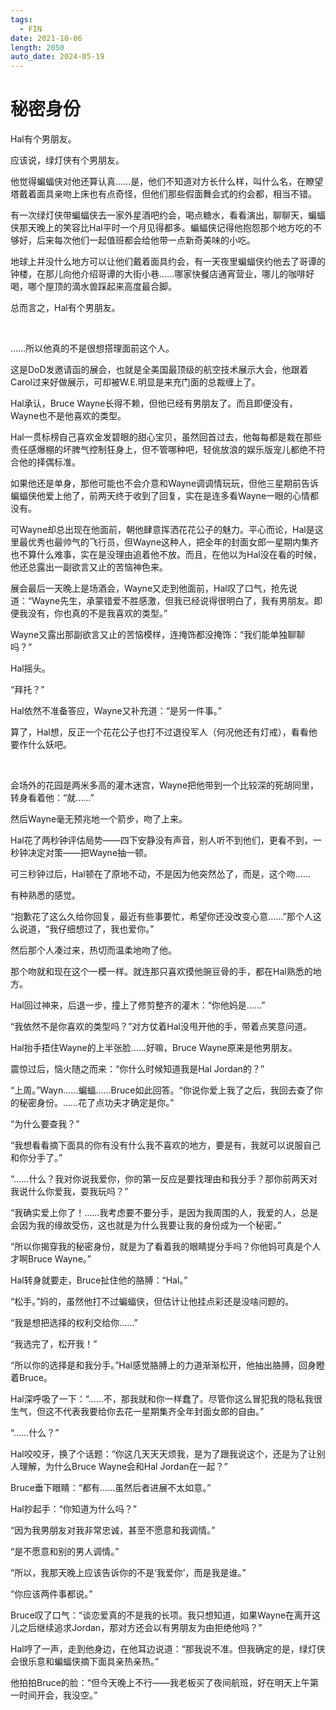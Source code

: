 ```yaml
---
tags:
  - FIN
date: 2021-10-06
length: 2050
auto_date: 2024-05-19
---
```


# 秘密身份

Hal有个男朋友。

应该说，绿灯侠有个男朋友。

他觉得蝙蝠侠对他还算认真……是，他们不知道对方长什么样，叫什么名，在瞭望塔戴着面具亲吻上床也有点奇怪，但他们那些假面舞会式的约会都，相当不错。

有一次绿灯侠带蝙蝠侠去一家外星酒吧约会，喝点糖水，看看演出，聊聊天，蝙蝠侠那天晚上的笑容比Hal平时一个月见得都多。蝙蝠侠记得他抱怨那个地方吃的不够好，后来每次他们一起值班都会给他带一点新奇美味的小吃。

地球上并没什么地方可以让他们戴着面具约会，有一天夜里蝙蝠侠约他去了哥谭的钟楼，在那儿向他介绍哥谭的大街小巷……哪家快餐店通宵营业，哪儿的咖啡好喝，哪个屋顶的滴水兽踩起来高度最合脚。

总而言之，Hal有个男朋友。

<br>

……所以他真的不是很想搭理面前这个人。

这是DoD发邀请函的展会，也就是全美国最顶级的航空技术展示大会，他跟着Carol过来好做展示，可却被W.E.明显是来充门面的总裁缠上了。

Hal承认，Bruce Wayne长得不赖，但他已经有男朋友了。而且即便没有，Wayne也不是他喜欢的类型。

Hal一贯标榜自己喜欢金发碧眼的甜心宝贝，虽然回首过去，他每每都是栽在那些责任感爆棚的坏脾气控制狂身上，但不管哪种吧，轻佻放浪的娱乐版宠儿都绝不符合他的择偶标准。

如果他还是单身，那他可能也不会介意和Wayne调调情玩玩，但他三星期前告诉蝙蝠侠他爱上他了，前两天终于收到了回复，实在是连多看Wayne一眼的心情都没有。

可Wayne却总出现在他面前，朝他肆意挥洒花花公子的魅力。平心而论，Hal是这里最优秀也最帅气的飞行员，但Wayne这种人，把全年的封面女郎一星期内集齐也不算什么难事，实在是没理由追着他不放。而且，在他以为Hal没在看的时候，他还总露出一副欲言又止的苦恼神色来。

展会最后一天晚上是场酒会，Wayne又走到他面前，Hal叹了口气，抢先说道：“Wayne先生，承蒙错爱不胜感激，但我已经说得很明白了，我有男朋友。即便我没有，你也真的不是我喜欢的类型。”

Wayne又露出那副欲言又止的苦恼模样，连掩饰都没掩饰：“我们能单独聊聊吗？”

Hal摇头。

“拜托？”

Hal依然不准备答应，Wayne又补充道：“是另一件事。”

算了，Hal想，反正一个花花公子也打不过退役军人（何况他还有灯戒），看看他要作什么妖吧。

<br>

会场外的花园是两米多高的灌木迷宫，Wayne把他带到一个比较深的死胡同里，转身看着他：“就……”

然后Wayne毫无预兆地一个箭步，吻了上来。

Hal花了两秒钟评估局势——四下安静没有声音，别人听不到他们，更看不到，一秒钟决定对策——把Wayne抽一顿。

可三秒钟过后，Hal顿在了原地不动，不是因为他突然怂了，而是，这个吻……

有种熟悉的感觉。

“抱歉花了这么久给你回复，最近有些事要忙，希望你还没改变心意……”那个人这么说道，“我仔细想过了，我也爱你。”

然后那个人凑过来，热切而温柔地吻了他。

那个吻就和现在这个一模一样。就连那只喜欢摸他豌豆骨的手，都在Hal熟悉的地方。

Hal回过神来，后退一步，撞上了修剪整齐的灌木：“你他妈是……”

“我依然不是你喜欢的类型吗？”对方仗着Hal没甩开他的手，带着点笑意问道。

Hal抬手捂住Wayne的上半张脸……好嘛，Bruce Wayne原来是他男朋友。

震惊过后，恼火随之而来：“你什么时候知道我是Hal Jordan的？”

“上周。”Wayn……蝙蝠……Bruce如此回答。“你说你爱上我了之后，我回去查了你的秘密身份。……花了点功夫才确定是你。”

“为什么要查我？”

“我想看看摘下面具的你有没有什么我不喜欢的地方，要是有，我就可以说服自己和你分手了。”

“……什么？我对你说我爱你，你的第一反应是要找理由和我分手？那你前两天对我说什么你爱我，耍我玩吗？”

“我确实爱上你了！……我考虑要不要分手，是因为我周围的人，我爱的人，总是会因为我的缘故受伤，这也就是为什么我要让我的身份成为一个秘密。”

“所以你揭穿我的秘密身份，就是为了看着我的眼睛提分手吗？你他妈可真是个人才啊Bruce Wayne。”

Hal转身就要走，Bruce扯住他的胳膊：“Hal。”

“松手。”妈的，虽然他打不过蝙蝠侠，但估计让他挂点彩还是没啥问题的。

“我是想把选择的权利交给你……”

“我选完了，松开我！”

“所以你的选择是和我分手。”Hal感觉胳膊上的力道渐渐松开，他抽出胳膊，回身瞪着Bruce。

Hal深呼吸了一下：“……不，那我就和你一样蠢了。尽管你这么冒犯我的隐私我很生气，但这不代表我要给你去花一星期集齐全年封面女郎的自由。”

“……什么？”

Hal咬咬牙，换了个话题：“你这几天天天烦我，是为了跟我说这个，还是为了让别人理解，为什么Bruce Wayne会和Hal Jordan在一起？”

Bruce垂下眼睛：“都有……虽然后者进展不太如意。”

Hal抄起手：“你知道为什么吗？”

“因为我男朋友对我非常忠诚，甚至不愿意和我调情。”

“是不愿意和别的男人调情。”

“所以，我那天晚上应该告诉你的不是‘我爱你’，而是我是谁。”

“你应该两件事都说。”

Bruce叹了口气：“谈恋爱真的不是我的长项。我只想知道，如果Wayne在离开这儿之后继续追求Jordan，那对方还会以有男朋友为由拒绝他吗？”

Hal哼了一声，走到他身边，在他耳边说道：“那我说不准。但我确定的是，绿灯侠会很乐意和蝙蝠侠摘下面具亲热亲热。”

他拍拍Bruce的脸：“但今天晚上不行——我老板买了夜间航班，好在明天上午第一时间开会，我没空。”
